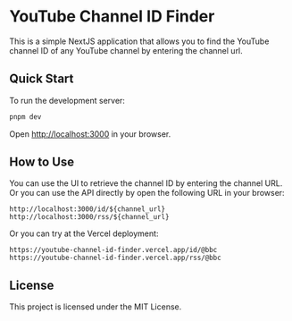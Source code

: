 # YouTube Channel ID Finder

This is a simple NextJS application that allows you to find the YouTube channel ID of any YouTube channel by entering the channel url.

## Quick Start

To run the development server:

```bash
pnpm dev
```

Open [http://localhost:3000](http://localhost:3000) in your browser.

## How to Use

You can use the UI to retrieve the channel ID by entering the channel URL. Or you can use the API directly by open the following URL in your browser:

```
http://localhost:3000/id/${channel_url}
http://localhost:3000/rss/${channel_url}
```

Or you can try at the Vercel deployment:

```
https://youtube-channel-id-finder.vercel.app/id/@bbc
https://youtube-channel-id-finder.vercel.app/rss/@bbc
```

## License

This project is licensed under the MIT License.
